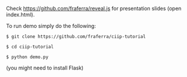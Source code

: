 Check https://github.com/fraferra/reveal.js for presentation slides (open index.html).

To run demo simply do the following:


```
$ git clone https://github.com/fraferra/ciip-tutorial
```
```
$ cd ciip-tutorial
```
```
$ python demo.py
```




(you might need to install Flask)
